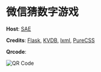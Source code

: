 微信猜数字游戏
===========

**Host**: [SAE](http://sae.sina.com.cn/)

**Credits**: [Flask](http://flask.pocoo.org/), [KVDB](http://sae.sina.com.cn/doc/python/kvdb.html), [lxml](http://lxml.de/), [PureCSS](http://purecss.io/)

**Qrcode**:

![QR Code](http://fourdigits.sinaapp.com/static/img/qrcode.png)